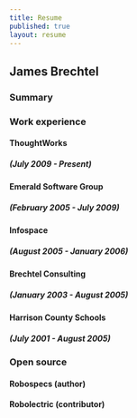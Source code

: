 ```yaml
---
title: Resume
published: true
layout: resume
---
```


## James Brechtel

### Summary

### Work experience

#### ThoughtWorks
##### (July 2009 - Present)

#### Emerald Software Group
##### (February 2005 - July 2009)

#### Infospace
##### (August 2005 - January 2006)

#### Brechtel Consulting
##### (January 2003 - August 2005)

#### Harrison County Schools
##### (July 2001 - August 2005)

### Open source

#### Robospecs (author)

#### Robolectric (contributor)
